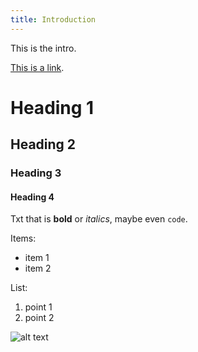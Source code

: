 ```yaml
---
title: Introduction
---
```


This is the intro.

[This is a link](https://borealbirds.github.io/).

# Heading 1

## Heading 2

### Heading 3

#### Heading 4

Txt that is **bold** or *italics*, maybe even `code`.

Items:

* item 1
* item 2

List:

1. point 1
2. point 2

![alt text](https://borealbirds.github.io/landing.gif)


